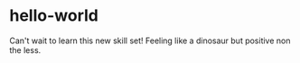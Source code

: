 # hello-world

Can't wait to learn this new skill set! 
Feeling like a dinosaur but positive non the less.
